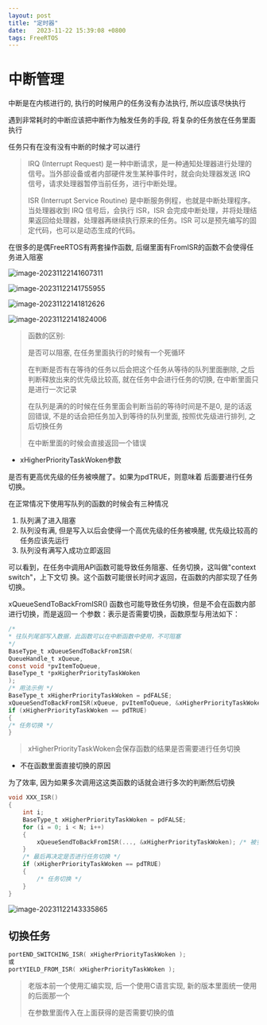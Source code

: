 ```yaml
---
layout: post
title: "定时器" 
date:   2023-11-22 15:39:08 +0800
tags: FreeRTOS
---
```


# 中断管理

中断是在内核进行的, 执行的时候用户的任务没有办法执行, 所以应该尽快执行

遇到非常耗时的中断应该把中断作为触发任务的手段, 将复杂的任务放在任务里面执行

任务只有在没有没有中断的时候才可以进行

> IRQ (Interrupt Request) 是一种中断请求，是一种通知处理器进行处理的信号。当外部设备或者内部硬件发生某种事件时，就会向处理器发送 IRQ 信号，请求处理器暂停当前任务，进行中断处理。
>
> ISR (Interrupt Service Routine) 是中断服务例程，也就是中断处理程序。当处理器收到 IRQ 信号后，会执行 ISR，ISR 会完成中断处理，并将处理结果返回给处理器，处理器再继续执行原来的任务。ISR 可以是预先编写的固定代码，也可以是动态生成的代码。

在很多的是偶FreeRTOS有两套操作函数, 后缀里面有FromISR的函数不会使得任务进入阻塞

![image-20231122141607311](https://picture-01-1316374204.cos.ap-beijing.myqcloud.com/image/202311221416351.png)

![image-20231122141755955](https://picture-01-1316374204.cos.ap-beijing.myqcloud.com/image/202311221417990.png)

![image-20231122141812626](https://picture-01-1316374204.cos.ap-beijing.myqcloud.com/image/202311221418661.png)

![image-20231122141824006](https://picture-01-1316374204.cos.ap-beijing.myqcloud.com/image/202311221418040.png)

> 函数的区别: 
>
> 是否可以阻塞, 在任务里面执行的时候有一个死循环
>
> 在判断是否有在等待的任务以后会把这个任务从等待的队列里面删除, 之后判断释放出来的优先级比较高, 就在任务中会进行任务的切换, 在中断里面只是进行一次记录
>
> 在队列是满的的时候在任务里面会判断当前的等待时间是不是0, 是的话返回错误, 不是的话会把任务加入到等待的队列里面, 按照优先级进行排列, 之后切换任务
>
> 在中断里面的时候会直接返回一个错误

+ xHigherPriorityTaskWoken参数

是否有更高优先级的任务被唤醒了。如果为pdTRUE，则意味着 后面要进行任务切换。

在正常情况下使用写队列的函数的时候会有三种情况

1. 队列满了进入阻塞
2. 队列没有满, 但是写入以后会使得一个高优先级的任务被唤醒, 优先级比较高的任务应该先运行
3. 队列没有满写入成功立即返回

可以看到，在任务中调用API函数可能导致任务阻塞、任务切换，这叫做"context switch"，上下文切 换。这个函数可能很长时间才返回，在函数的内部实现了任务切换。

xQueueSendToBackFromISR() 函数也可能导致任务切换，但是不会在函数内部进行切换，而是返回一 个参数：表示是否需要切换，函数原型与用法如下：

```c
/*
* 往队列尾部写入数据，此函数可以在中断函数中使用，不可阻塞
*/
BaseType_t xQueueSendToBackFromISR(
QueueHandle_t xQueue,
const void *pvItemToQueue,
BaseType_t *pxHigherPriorityTaskWoken
);
/* 用法示例 */
BaseType_t xHigherPriorityTaskWoken = pdFALSE;
xQueueSendToBackFromISR(xQueue, pvItemToQueue, &xHigherPriorityTaskWoken);
if (xHigherPriorityTaskWoken == pdTRUE)
{
/* 任务切换 */
}
```

> xHigherPriorityTaskWoken会保存函数的结果是否需要进行任务切换

+ 不在函数里面直接切换的原因

为了效率, 因为如果多次调用这这类函数的话就会进行多次的判断然后切换

```c
void XXX_ISR()
{
    int i;
    BaseType_t xHigherPriorityTaskWoken = pdFALSE;
    for (i = 0; i < N; i++)
    {
    	xQueueSendToBackFromISR(..., &xHigherPriorityTaskWoken); /* 被多次调用 */
    }
    /* 最后再决定是否进行任务切换 */
    if (xHigherPriorityTaskWoken == pdTRUE)
    {
    	/* 任务切换 */
    }
}
```

![image-20231122143335865](https://picture-01-1316374204.cos.ap-beijing.myqcloud.com/image/202311221433901.png)

## 切换任务

```c
portEND_SWITCHING_ISR( xHigherPriorityTaskWoken );
或
portYIELD_FROM_ISR( xHigherPriorityTaskWoken );
```

> 老版本前一个使用汇编实现, 后一个使用C语言实现, 新的版本里面统一使用的后面那一个
>
> 在参数里面传入在上面获得的是否需要切换的值





